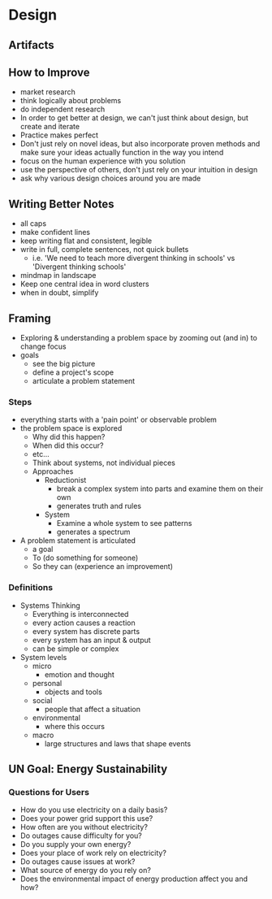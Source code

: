 # Design

## Artifacts

## How to Improve

- market research
- think logically about problems
- do independent research
- In order to get better at design, we can't just think about design, but create and iterate
- Practice makes perfect
- Don't just rely on novel ideas, but also incorporate proven methods and make sure your ideas actually function in the way you intend
- focus on the human experience with you solution
- use the perspective of others, don't just rely on your intuition in design
- ask why various design choices around you are made

## Writing Better Notes

- all caps
- make confident lines
- keep writing flat and consistent, legible
- write in full, complete sentences, not quick bullets
	- i.e. 'We need to teach more divergent thinking in schools' vs 'Divergent thinking schools'
- mindmap in landscape
- Keep one central idea in word clusters
- when in doubt, simplify

## Framing

- Exploring & understanding a problem space by zooming out (and in) to change focus
- goals
	- see the big picture
	- define a project's scope
	- articulate a problem statement

### Steps

- everything starts with a 'pain point' or observable problem
- the problem space is explored
	- Why did this happen?
	- When did this occur?
	- etc...
	- Think about systems, not individual pieces
	- Approaches
		- Reductionist
			- break a complex system into parts and examine them on their own
			- generates truth and rules
		- System
			- Examine a whole system to see patterns
			- generates a spectrum
- A problem statement is articulated
	- a goal
	- To (do something for someone)
	- So they can (experience an improvement)

### Definitions

- Systems Thinking
	- Everything is interconnected
	- every action causes a reaction
	- every system has discrete parts
	- every system has an input & output
	- can be simple or complex
- System levels
	- micro
		- emotion and thought
	- personal
		- objects and tools
	- social
		- people that affect a situation
	- environmental
		- where this occurs
	- macro
		- large structures and laws that shape events

## UN Goal: Energy Sustainability

### Questions for Users

- How do you use electricity on a daily basis?
- Does your power grid support this use?
- How often are you without electricity?
- Do outages cause difficulty for you?
- Do you supply your own energy?
- Does your place of work rely on electricity?
- Do outages cause issues at work?
- What source of energy do you rely on?
- Does the environmental impact of energy production affect you and how?
